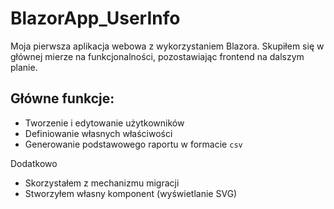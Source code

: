 # BlazorApp_UserInfo

Moja pierwsza aplikacja webowa z wykorzystaniem Blazora. Skupiłem się w głównej mierze na funkcjonalności, pozostawiając frontend na dalszym planie.

## Główne funkcje:
- Tworzenie i edytowanie użytkowników
- Definiowanie własnych właściwości
- Generowanie podstawowego raportu w formacie `csv`

Dodatkowo
- Skorzystałem z mechanizmu migracji
- Stworzyłem własny komponent (wyświetlanie SVG)
